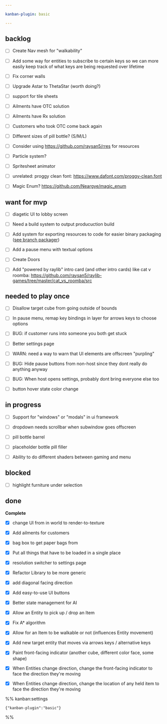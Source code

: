 ```yaml
---

kanban-plugin: basic

---
```


## backlog

- [ ] Create Nav mesh for "walkability"
- [ ] Add some way for entities to subscribe to certain keys so we can more easily keep track of what keys are being requested over lifetime
- [ ] Fix corner walls
- [ ] Upgrade Astar to ThetaStar (worth doing?)
- [ ] support for tile sheets
- [ ] Ailments have OTC solution
- [ ] Ailments have Rx solution
- [ ] Customers who took OTC come back again
- [ ] Different sizes of pill bottle? (S/M/L)
- [ ] Consider using https://github.com/raysan5/rres for resources
- [ ] Particle system?
- [ ] Spritesheet animator
- [ ] unrelated: proggy clean font: https://www.dafont.com/proggy-clean.font
- [ ] Magic Enum? https://github.com/Neargye/magic_enum


## want for mvp

- [ ] diagetic UI to lobby screen
- [ ] Need a build system to output producuction build
- [ ] Add system for exporting resources to code for easier binary packaging ([see branch packager](https://web.archive.org/web/20210923054249/https://veridisquot.net/singlefilegames.html))
- [ ] Add a pause menu with textual options
- [ ] Create Doors
- [ ] Add "powered by raylib" intro card (and other intro cards) like cat v roomba: https://github.com/raysan5/raylib-games/tree/master/cat_vs_roomba/src


## needed to play once

- [ ] Disallow target cube from going outside of bounds
- [ ] In pause menu, remap key bindings in layer for arrows keys to choose options
- [ ] BUG: if customer runs into someone you both get stuck
- [ ] Better settings page
- [ ] WARN: need a way to warn that UI elements are offscreen "purpling"
- [ ] BUG: Hide pause buttons from non-host since they dont really do anything anyway
- [ ] BUG: When host opens settings, probably dont bring everyone else too
- [ ] button hover state color change


## in progress

- [ ] Support for "windows" or "modals" in ui framework
- [ ] dropdown needs scrollbar when subwindow goes offscreen
- [ ] pill bottle barrel
- [ ] placeholder bottle pill filler
- [ ] Ability to do different shaders between gaming and menu


## blocked

- [ ] highlight furniture under selection


## done

**Complete**
- [x] change UI from in world to render-to-texture
- [x] Add ailments for customers
- [x] bag box to get paper bags from
- [x] Put all things that have to be loaded in a single place
- [x] resolution switcher to settings page
- [x] Refactor Library to be more generic
- [x] add diagonal facing direction
- [x] Add easy-to-use UI buttons
- [x] Better state management for AI
- [x] Allow an Entity to pick up / drop an Item
- [x] Fix A\* algorithm
- [x] Allow for an Item to be walkable or not (influences Entity movement)
- [x] Add new target entity that moves via arrows keys / alternative keys
- [x] Paint front-facing indicator (another cube, different color face, some shape)
- [x] When Entities change direction, change the front-facing indicator to face the direction they're moving
- [x] When Entities change direction, change the location of any held item to face the direction they're moving




%% kanban:settings
```
{"kanban-plugin":"basic"}
```
%%